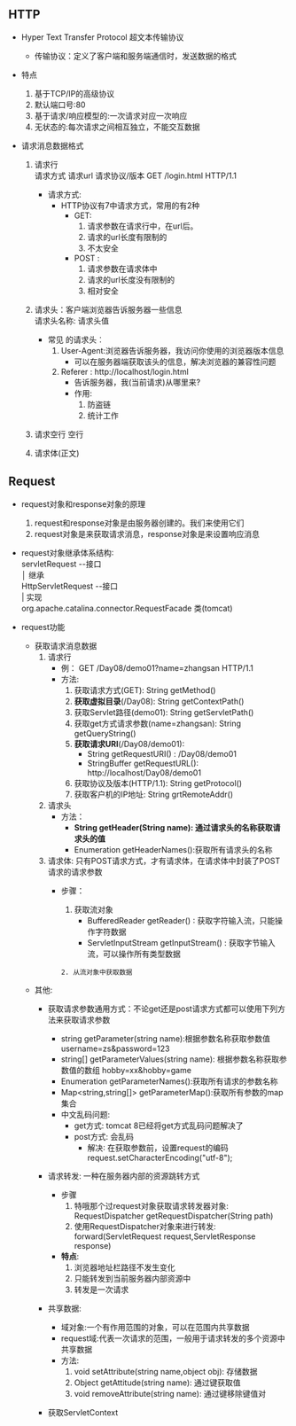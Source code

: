 ## HTTP
* Hyper Text Transfer Protocol 超文本传输协议
    * 传输协议：定义了客户端和服务端通信时，发送数据的格式
* 特点
    1. 基于TCP/IP的高级协议
    2. 默认端口号:80
    3. 基于请求/响应模型的:一次请求对应一次响应 
    4. 无状态的:每次请求之间相互独立，不能交互数据

* 请求消息数据格式
    1. 请求行   
        请求方式  请求url  请求协议/版本
         GET /login.html HTTP/1.1
       * 请求方式:
            * HTTP协议有7中请求方式，常用的有2种
                * GET:
                    1. 请求参数在请求行中，在url后。
                    2. 请求的url长度有限制的
                    3. 不太安全
                * POST :
                    1. 请求参数在请求体中
                    2. 请求的url长度没有限制的
                    3. 相对安全

    2. 请求头：客户端浏览器告诉服务器一些信息  
        请求头名称: 请求头值
       * 常见 的请求头︰
            1. User-Agent:浏览器告诉服务器，我访问你使用的浏览器版本信息
               * 可以在服务器端获取该头的信息，解决浏览器的兼容性问题
            2. Referer : http://localhost/login.html
               * 告诉服务器，我(当前请求)从哪里来?
               * 作用:
                    1. 防盗链
                    2. 统计工作
        
     3. 请求空行
        空行
    4. 请求体(正文)


## Request
* request对象和response对象的原理
    1. request和response对象是由服务器创建的。我们来使用它们
    2. request对象是来获取请求消息，response对象是来设置响应消息 
* request对象继承体系结构∶  
   servletRequest  --接口  
        │   继承  
   HttpServletRequest  --接口  
        |   实现  
   org.apache.catalina.connector.RequestFacade  类(tomcat)

* request功能
    * 获取请求消息数据
        1. 请求行
           * 例： GET /Day08/demo01?name=zhangsan HTTP/1.1
            * 方法:
                1. 获取请求方式(GET): String getMethod()
                2. **获取虚拟目录**(/Day08): String getContextPath()
                3. 获取Servlet路径(demo01): String getServletPath()
                4. 获取get方式请求参数(name=zhangsan): String getQueryString()
                5. **获取请求URI**(/Day08/demo01): 
                   * String getRequestURI() : /Day08/demo01
                   * StringBuffer getRequestURL(): http://localhost/Day08/demo01 
                6. 获取协议及版本(HTTP/1.1): String getProtocol()
                7. 获取客户机的IP地址: String grtRemoteAddr()
        2. 请求头
           * 方法：
                * **String getHeader(String name): 通过请求头的名称获取请求头的值**
                * Enumeration<String> getHeaderNames():获取所有请求头的名称
        3. 请求体: 只有POST请求方式，才有请求体，在请求体中封装了POST请求的请求参数
            * 步骤：
                1. 获取流对象
                    * BufferedReader getReader() ∶ 获取字符输入流，只能操作字符数据
                    * ServletInputStream getInputStream() : 获取字节输入流，可以操作所有类型数据

                  2. 从流对象中获取数据
    * 其他:
        * 获取请求参数通用方式：不论get还是post请求方式都可以使用下列方法来获取请求参数
            * string getParameter(string name):根据参数名称获取参数值  username=zs&password=123
            * string[] getParameterValues(string name): 根据参数名称获取参数值的数组  hobby=xx&hobby=game
            * Enumeration<string> getParameterNames():获取所有请求的参数名称
            * Map<string,string[]> getParameterMap():获取所有参数的map集合
            * 中文乱码问题:
              * get方式: tomcat 8已经将get方式乱码问题解决了
              * post方式: 会乱码
                * 解决∶ 在获取参数前，设置request的编码  request.setCharacterEncoding("utf-8");

        * 请求转发: 一种在服务器内部的资源跳转方式
          * 步骤
            1. 特哦那个过request对象获取请求转发器对象: RequestDispatcher getRequestDispatcher(String path)
            2. 使用RequestDispatcher对象来进行转发: forward(ServletRequest request,ServletResponse response)
          * **特点**:
            1. 浏览器地址栏路径不发生变化
            2. 只能转发到当前服务器内部资源中
            3. 转发是一次请求

        * 共享数据:
            * 域对象:一个有作用范围的对象，可以在范围内共享数据
            * request域:代表一次请求的范围，一般用于请求转发的多个资源中共享数据
            * 方法:
                1. void setAttribute(string name,object obj): 存储数据
                2. Object getAttitude(string name): 通过键获取值
                3. void removeAttribute(string name): 通过键移除键值对

        * 获取ServletContext

